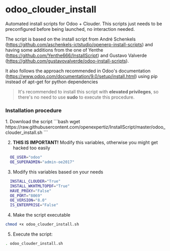 # odoo_clouder_install
Automated install scripts for Odoo + Clouder. 
This scripts just needs to be preconfigured before being launched, no interaction needed. 

The script is based on the install script from André Schenkels (https://github.com/aschenkels-ictstudio/openerp-install-scripts) and having some additions from the one of Yenthe (https://github.com/Yenthe666/InstallScript) and Gustavo Valverde (https://github.com/gustavovalverde/odoo-install-scripts). 

It also follows the approach recommended in Odoo's documentation (https://www.odoo.com/documentation/9.0/setup/install.html) using pip instead of apt-get for python dependencies

> It's recommended to install this script with **elevated privileges**, so there's no need to use **sudo** to execute this procedure.

<h3>Installation procedure</h3>
1.  Download the script
  ```bash
  wget https://raw.githubusercontent.com/openexpertiz/InstallScript/master/odoo_clouder_install.sh
  ```

2.  **THIS IS IMPORTANT!** Modify this variables, otherwise you might get hacked too easily
  ```bash
    OE_USER="odoo"
    OE_SUPERADMIN="admin-oe2017"
  ```

3.  Modify this variables based on your needs
  ```bash
    INSTALL_CLOUDER="True"
    INSTALL_WKHTMLTOPDF="True"
    HAVE_PROXY="False" 
    OE_PORT="8069"
    OE_VERSION="8.0"
    IS_ENTERPRISE="False"
```

4.  Make the script executable
  ```bash
  chmod +x odoo_clouder_install.sh
  ```

5. Execute the script:
  ```bash
  . odoo_clouder_install.sh
  ```
